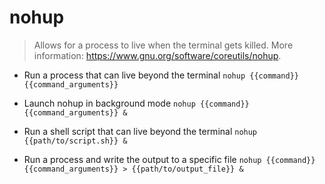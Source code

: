 # nohup
> Allows for a process to live when the terminal gets killed.
> More information: <https://www.gnu.org/software/coreutils/nohup>.

- Run a process that can live beyond the terminal
`nohup {{command}} {{command_arguments}}`

- Launch nohup in background mode
`nohup {{command}} {{command_arguments}} &`

- Run a shell script that can live beyond the terminal
`nohup {{path/to/script.sh}} &`

- Run a process and write the output to a specific file
`nohup {{command}} {{command_arguments}} > {{path/to/output_file}} &`
